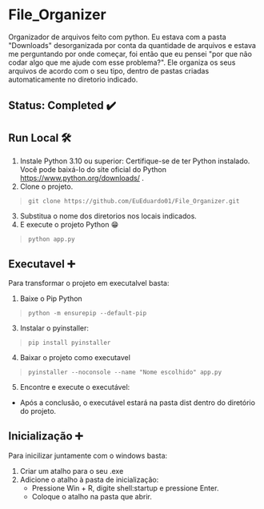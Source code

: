 # File_Organizer
Organizador de arquivos feito com python.
Eu estava com a pasta "Downloads" desorganizada por conta da quantidade de arquivos e estava me perguntando por onde começar,
foi então que eu pensei "por que não codar algo que me ajude com esse problema?".
Ele organiza os seus arquivos de acordo com o seu tipo, dentro de pastas criadas automaticamente no diretorio indicado.                                                                  

## Status: Completed ✔️

## Run Local 🛠️

1. Instale Python 3.10 ou superior: Certifique-se de ter Python instalado. Você pode baixá-lo do site oficial do Python https://www.python.org/downloads/ .
2. Clone o projeto.
  > `git clone https://github.com/EuEduardo01/File_Organizer.git`
3. Substitua o nome dos diretorios nos locais indicados. 
4. E execute o projeto Python 😁
  > `python app.py`

## Executavel ➕

Para transformar o projeto em executalvel basta:

1. Baixe o Pip Python
  > `python -m ensurepip --default-pip`
3. Instalar o pyinstaller:
  > `pip install pyinstaller`
4. Baixar o  projeto como executavel
  > `pyinstaller --noconsole --name "Nome escolhido" app.py`
5. Encontre e execute o executável:
  - Após a conclusão, o executável estará na pasta dist dentro do diretório do projeto.
   
## Inicialização ➕

Para inicilizar juntamente com o windows basta: 

1. Criar um atalho para o seu .exe
2. Adicione o atalho à pasta de inicialização:
   - Pressione Win + R, digite shell:startup e pressione Enter.
   - Coloque o atalho na pasta que abrir.
